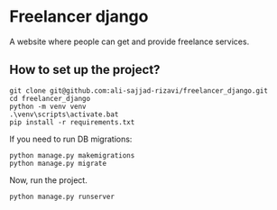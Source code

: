 # Freelancer django
A website where people can get and provide freelance services.

## How to set up the project?
```
git clone git@github.com:ali-sajjad-rizavi/freelancer_django.git
cd freelancer_django
python -m venv venv
.\venv\scripts\activate.bat
pip install -r requirements.txt
```
If you need to run DB migrations:
```
python manage.py makemigrations
python manage.py migrate
```
Now, run the project.
```
python manage.py runserver
```